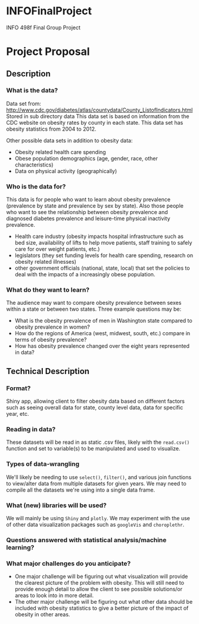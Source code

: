 # INFOFinalProject
INFO 498f Final Group Project

# Project Proposal

## Description

### What is the data?
Data set from: http://www.cdc.gov/diabetes/atlas/countydata/County_ListofIndicators.html
Stored in sub directory data
This data set is based on information from the CDC website on obesity rates by county in each state. This data set has obesity statistics from 2004 to 2012. 

Other possible data sets in addition to obesity data:
- Obesity related health care spending
- Obese population demographics (age, gender, race, other characteristics)
- Data on physical activity (geographically)


### Who is the data for?
This data is for people who want to learn about obesity prevalence (prevalence by state and prevalence by sex by state). Also those people who want to see the relationship between obesity prevalence and diagnosed diabetes prevalence and leisure-time physical inactivity prevalence. 

- Health care industry (obesity impacts hospital infrastructure such as bed size, availability of lifts to help move patients, staff training to safely care for over weight patients, etc.)
- legislators (they set funding levels for health care spending, research on obesity related illnesses)
- other government officials (national, state, local) that set the policies to deal with the impacts of a increasingly obese population. 


### What do they want to learn?
The audience may want to compare obesity prevalence between sexes within a state or between two states. Three example questions may be:
- What is the obesity prevalence of men in Washington state compared to obesity prevalence in women?
- How do the regions of America (west, midwest, south, etc.) compare in terms of obesity prevalence?
- How has obesity prevalence changed over the eight years represented in data?

## Technical Description

### Format?
Shiny app, allowing client to filter obesity data based on different factors such as seeing overall data for state, county level data, data for specific year, etc. 

### Reading in data?
These datasets will be read in as static .csv files, likely with the `read.csv()` function and set to variable(s) to be manipulated and used to visualize.

### Types of data-wrangling
We'll likely be needing to use `select()`, `filter()`, and various join functions to view/alter data from multiple datasets for given years. We may need to compile all the datasets we're using into a single data frame.

### What (new) libraries will be used?
We will mainly be using `Shiny` and `plotly`. We may experiment with the use of other data visualization packages such as `googleVis` and `choroplethr`.

### Questions answered with statistical analysis/machine learning?


### What major challenges do you anticipate?
- One major challenge will be figuring out what visualization will provide the clearest picture of the problem with obesity. This will still need to provide enough detail to allow the client to see possible solutions/or areas to look into in more detail. 
- The other major challenge will be figuring out what other data should be included with obesity statistics to give a better picture of the impact of obesity in other areas.

